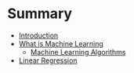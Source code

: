# Summary

* [Introduction](README.md)
* [What is Machine Learning](what_is_machine_learning.md)
   * [Machine Learning Algorithms](machine_learning_algorithms.md)
* [Linear Regression](linear_regression.md)

